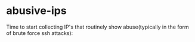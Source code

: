 # abusive-ips

Time to start collecting IP's that routinely show abuse(typically in the form of brute force ssh attacks):


